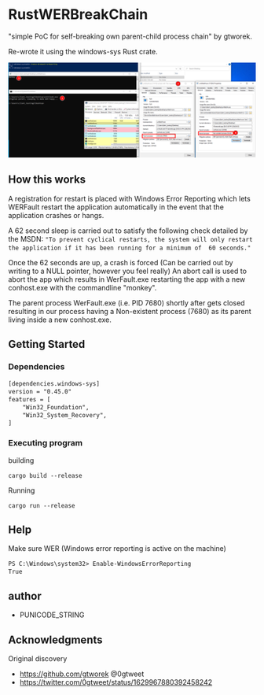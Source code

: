 # RustWERBreakChain
"simple PoC for self-breaking own parent-child process chain" by gtworek.

Re-wrote it using the windows-sys Rust crate.


![source image](monkey.png)

## How this works

A registration for restart is placed with Windows Error Reporting which lets WERFault restart the application 
automatically in the event that the application crashes or hangs. 

A 62 second sleep is carried out to satisfy the following check detailed by the MSDN:
`"To prevent cyclical restarts, the system will only restart the application if it has been running for a minimum of 
60 seconds."`

Once the 62 seconds are up, a crash is forced (Can be carried out by writing to a NULL pointer, however you feel really)
An abort call is used to abort the app which results in WerFault.exe restarting the app with a new conhost.exe 
with the commandline "monkey".

The parent process WerFault.exe (i.e. PID 7680) shortly after gets closed resulting in our process having a 
Non-existent process (7680) as its parent living inside a new conhost.exe.


## Getting Started

### Dependencies
```
[dependencies.windows-sys]
version = "0.45.0"
features = [
    "Win32_Foundation",
    "Win32_System_Recovery",
]
```

### Executing program

building
```
cargo build --release
```
Running
```
cargo run --release
```

## Help

Make sure WER (Windows error reporting is active on the machine)
```
PS C:\Windows\system32> Enable-WindowsErrorReporting
True
```

## author
- PUNICODE_STRING

## Acknowledgments
Original discovery
* https://github.com/gtworek @0gtweet
* https://twitter.com/0gtweet/status/1629967880392458242